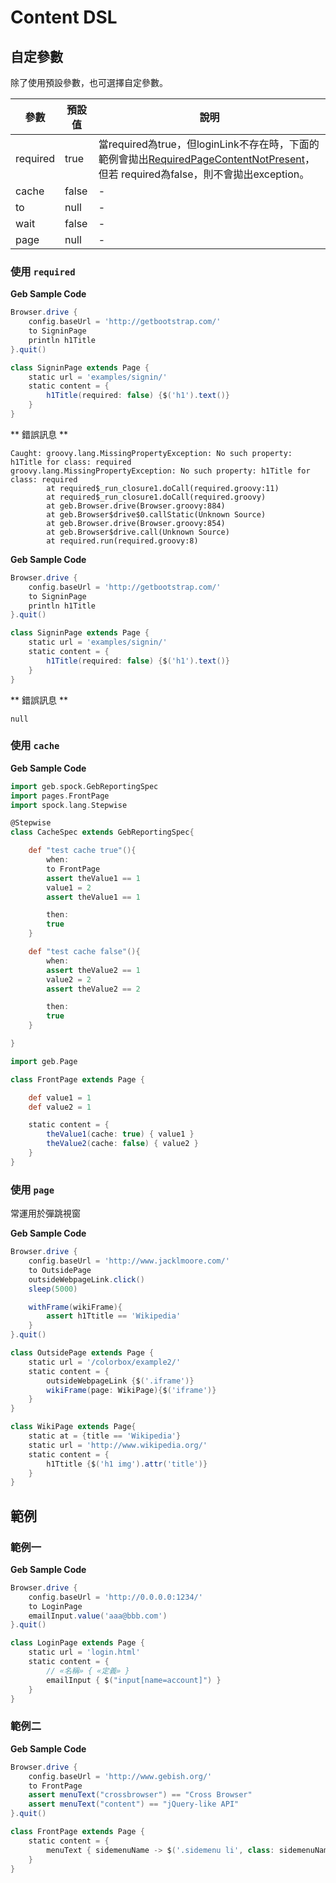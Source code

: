 # Content DSL

## 自定參數

除了使用預設參數，也可選擇自定參數。


| 參數 | 預設值 | 說明 |
| -- | -- | -- |
| required | true | 當required為true，但loginLink不存在時，下面的範例會拋出[RequiredPageContentNotPresent](http://www.gebish.org/manual/current/api/geb/error/RequiredPageContentNotPresent.html)，但若 required為false，則不會拋出exception。 |
| cache | false | - |
| to | null | - |
| wait | false | - |
| page | null | - |

### 使用 `required`

**Geb Sample Code**

```groovy
Browser.drive {
    config.baseUrl = 'http://getbootstrap.com/'
    to SigninPage
    println h1Title
}.quit()

class SigninPage extends Page {
    static url = 'examples/signin/'
    static content = {
        h1Title(required: false) {$('h1').text()}
    }
}
```

** 錯誤訊息 **
```
Caught: groovy.lang.MissingPropertyException: No such property: h1Title for class: required
groovy.lang.MissingPropertyException: No such property: h1Title for class: required
        at required$_run_closure1.doCall(required.groovy:11)
        at required$_run_closure1.doCall(required.groovy)
        at geb.Browser.drive(Browser.groovy:884)
        at geb.Browser$drive$0.callStatic(Unknown Source)
        at geb.Browser.drive(Browser.groovy:854)
        at geb.Browser$drive.call(Unknown Source)
        at required.run(required.groovy:8)
```

**Geb Sample Code**

```groovy
Browser.drive {
    config.baseUrl = 'http://getbootstrap.com/'
    to SigninPage
    println h1Title
}.quit()

class SigninPage extends Page {
    static url = 'examples/signin/'
    static content = {
        h1Title(required: false) {$('h1').text()}
    }
}
```

** 錯誤訊息 **
```
null
```

### 使用 `cache`

**Geb Sample Code**

```groovy
import geb.spock.GebReportingSpec
import pages.FrontPage
import spock.lang.Stepwise

@Stepwise
class CacheSpec extends GebReportingSpec{

    def "test cache true"(){
        when:
        to FrontPage
        assert theValue1 == 1
        value1 = 2
        assert theValue1 == 1

        then:
        true
    }

    def "test cache false"(){
        when:
        assert theValue2 == 1
        value2 = 2
        assert theValue2 == 2

        then:
        true
    }

}

```

```groovy
import geb.Page

class FrontPage extends Page {

    def value1 = 1
    def value2 = 1

    static content = {
        theValue1(cache: true) { value1 }
        theValue2(cache: false) { value2 }
    }
}
```

### 使用 `page`

常運用於彈跳視窗

**Geb Sample Code**

```groovy
Browser.drive {
    config.baseUrl = 'http://www.jacklmoore.com/'
    to OutsidePage
    outsideWebpageLink.click()
    sleep(5000)

    withFrame(wikiFrame){
        assert h1Ttitle == 'Wikipedia'
    }
}.quit()

class OutsidePage extends Page {
    static url = '/colorbox/example2/'
    static content = {
        outsideWebpageLink {$('.iframe')}
        wikiFrame(page: WikiPage){$('iframe')}
    }
}

class WikiPage extends Page{
    static at = {title == 'Wikipedia'}
    static url = 'http://www.wikipedia.org/'
    static content = {
        h1Ttitle {$('h1 img').attr('title')}
    }
}
```

## 範例

### 範例一

**Geb Sample Code**

```groovy
Browser.drive {
    config.baseUrl = 'http://0.0.0.0:1234/'
    to LoginPage
    emailInput.value('aaa@bbb.com')
}.quit()

class LoginPage extends Page {
    static url = 'login.html'
    static content = {
        // «名稱» { «定義» }
        emailInput { $("input[name=account]") }
    }
}
```

### 範例二

**Geb Sample Code**

```groovy
Browser.drive {
    config.baseUrl = 'http://www.gebish.org/'
    to FrontPage
    assert menuText("crossbrowser") == "Cross Browser"
    assert menuText("content") == "jQuery-like API"
}.quit()

class FrontPage extends Page {
    static content = {
        menuText { sidemenuName -> $('.sidemenu li', class: sidemenuName).find('a').text() }
    }
}
```
